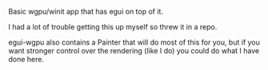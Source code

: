 Basic wgpu/winit app that has egui on top of it.

I had a lot of trouble getting this up myself so threw it in a repo.

egui-wgpu also contains a Painter that will do most of this for you, but if you want stronger control over the rendering (like I do) you could do what I have done here.